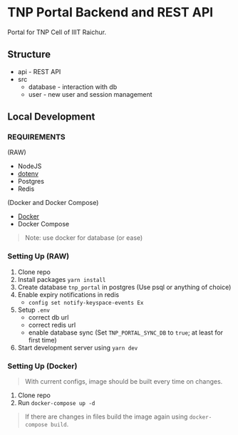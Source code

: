# TNP Portal Backend and REST API

Portal for TNP Cell of IIIT Raichur.

## Structure

- api - REST API
- src
  - database - interaction with db
  - user - new user and session management

## Local Development

### REQUIREMENTS
(RAW)
- NodeJS
- [dotenv](https://www.npmjs.com/package/dotenv-cli)
- Postgres
- Redis

(Docker and Docker Compose)
- [Docker](https://www.docker.com/)
- Docker Compose

> Note: use docker for database (or ease)

### Setting Up (RAW)

1. Clone repo
2. Install packages ```yarn install```
3. Create database `tnp_portal` in postgres (Use psql or anything of choice)
4. Enable expiry notifications in redis
   - `config set notify-keyspace-events Ex`
5. Setup `.env`
   - correct db url
   - correct redis url
   - enable database sync (Set `TNP_PORTAL_SYNC_DB` to `true`; at least for first time)
6. Start development server using `yarn dev`

### Setting Up (Docker)

> With current configs, image should be built every time on changes.

1. Clone repo
2. Run `docker-compose up -d`

> If there are changes in files build the image again using `docker-compose build`.